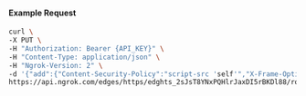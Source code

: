 <!-- Code generated for API Clients. DO NOT EDIT. -->

#### Example Request

```bash
curl \
-X PUT \
-H "Authorization: Bearer {API_KEY}" \
-H "Content-Type: application/json" \
-H "Ngrok-Version: 2" \
-d '{"add":{"Content-Security-Policy":"script-src 'self'","X-Frame-Options":"DENY"},"enabled":true}' \
https://api.ngrok.com/edges/https/edghts_2sJsT8YNxPQHlrJaxDI5rBKDl88/routes/edghtsrt_2sJsTA2flELk6kUIGZc9qicnpBF/response_headers
```
